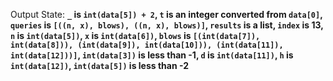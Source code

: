 Output State: **`_` is `int(data[5]) + 2`, `t` is an integer converted from `data[0]`, `queries` is `[((n, x), blows), ((n, x), blows)]`, `results` is a list, `index` is 13, `n` is `int(data[5])`, `x` is `int(data[6])`, `blows` is `[(int(data[7]), int(data[8])), (int(data[9]), int(data[10])), (int(data[11]), int(data[12]))]`, `int(data[3])` is less than -1, `d` is `int(data[11])`, `h` is `int(data[12])`, `int(data[5])` is less than -2**